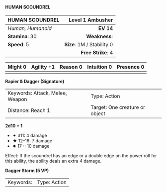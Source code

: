 #### HUMAN SCOUNDREL

| HUMAN SCOUNDREL   |       **Level 1 Ambusher** |
| :---------------- | -------------------------: |
| *Human, Humanoid* |                  **EV 14** |
| **Stamina**: 30   |              **Weakness**: |
| **Speed**: 5      | **Size**: 1M / Stability 0 |
|                   |         **Free Strike**: 4 |

| **Might** 0 | **Agility** +1 | **Reason** 0 | **Intuition** 0 | **Presence** 0 |
| ----------- | -------------- | ------------ | --------------- | -------------- |
|             |                |              |                 |                |

**Rapier & Dagger (Signature)**

|                                 |                                |
| :------------------------------ | :----------------------------- |
| Keywords: Attack, Melee, Weapon | Type: Action                   |
| Distance: Reach 1               | Target: One creature or object |

**2d10 + 1**

- ✦ ≤11: 4 damage
- ★ 12–16: 7 damage
- ✸ 17+: 10 damage

Effect: If the scoundrel has an edge or a double edge on the power roll for this ability, the ability deals an extra 4 damage.

**Dagger Storm (5 VP)**

|           |              |
| :-------- | :----------- |
| Keywords: | Type: Action |
